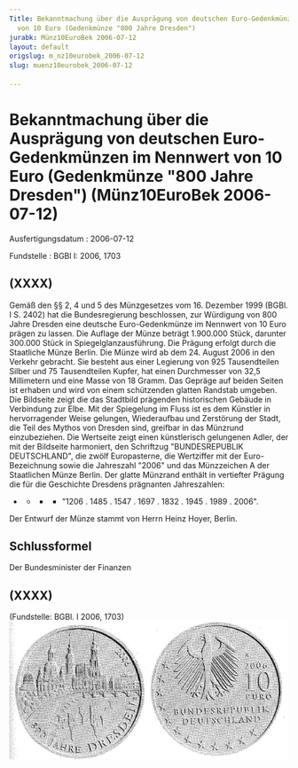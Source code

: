 ```yaml
---
Title: Bekanntmachung über die Ausprägung von deutschen Euro-Gedenkmünzen im  Nennwert
  von 10 Euro (Gedenkmünze "800 Jahre Dresden")
jurabk: Münz10EuroBek 2006-07-12
layout: default
origslug: m_nz10eurobek_2006-07-12
slug: muenz10eurobek_2006-07-12

---
```


# Bekanntmachung über die Ausprägung von deutschen Euro-Gedenkmünzen im  Nennwert von 10 Euro (Gedenkmünze "800 Jahre Dresden") (Münz10EuroBek 2006-07-12)

Ausfertigungsdatum
:   2006-07-12

Fundstelle
:   BGBl I: 2006, 1703



## (XXXX)

Gemäß den §§ 2, 4 und 5 des Münzgesetzes vom 16. Dezember 1999 (BGBl. I S. 2402) hat die Bundesregierung beschlossen, zur Würdigung von 800 Jahre Dresden eine deutsche Euro-Gedenkmünze im Nennwert von 10 Euro prägen zu lassen.
Die Auflage der Münze beträgt 1.900.000 Stück, darunter 300.000 Stück in Spiegelglanzausführung. Die Prägung erfolgt durch die Staatliche Münze Berlin. Die Münze wird ab dem 24. August 2006 in den Verkehr gebracht. Sie besteht aus einer Legierung von 925 Tausendteilen Silber und 75 Tausendteilen Kupfer, hat einen Durchmesser von 32,5 Millimetern und eine Masse von 18 Gramm. Das Gepräge auf beiden Seiten ist erhaben und wird von einem schützenden glatten Randstab umgeben.
Die Bildseite zeigt die das Stadtbild prägenden historischen Gebäude in Verbindung zur Elbe. Mit der Spiegelung im Fluss ist es dem Künstler in hervorragender Weise gelungen, Wiederaufbau und Zerstörung der Stadt, die Teil des Mythos von Dresden sind, greifbar in das Münzrund einzubeziehen.
Die Wertseite zeigt einen künstlerisch gelungenen Adler, der mit der Bildseite harmoniert, den Schriftzug "BUNDESREPUBLIK DEUTSCHLAND", die zwölf Europasterne, die Wertziffer mit der Euro-Bezeichnung sowie die Jahreszahl "2006" und das Münzzeichen A der Staatlichen Münze Berlin.
Der glatte Münzrand enthält in vertiefter Prägung die für die Geschichte Dresdens prägnanten Jahreszahlen:

*
    *
        *
            *   "1206 . 1485 . 1547 . 1697 . 1832 . 1945 . 1989 . 2006".












Der Entwurf der Münze stammt von Herrn Heinz Hoyer, Berlin.


## Schlussformel

Der Bundesminister der Finanzen


## (XXXX)

(Fundstelle: BGBl. I 2006, 1703)
![bgbl1_2006_j1703_0010.jpg](bgbl1_2006_j1703_0010.jpg)
